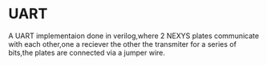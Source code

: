# UART

A UART implementaion done in verilog,where 2 NEXYS plates communicate with each other,one a reciever
the other the transmiter for a series of bits,the plates are connected via a jumper wire.
